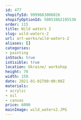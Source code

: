 ```yaml
---
id: 477
shopifyId: 9999663006026
shopifyOptionId: 50053862195530
order: 115
title: Wild waters 2
slug: wild-waters-2
url: art-works/wild-waters-2
aliases: []
categories:
- painting
inStock: true
isVisible: true
location: Ukraine/ workshop
height: 70
width: 150
date: 2021-01-01T00:00:00Z
materials:
- acrylic
- oil
- canvas
price: 6000
mainImage: wild_waters2.JPG
---
```

